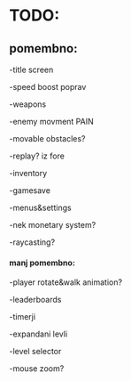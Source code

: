 # TODO:

## pomembno: 

-title screen

-speed boost poprav

-weapons

-enemy movment PAIN

-movable obstacles? 

-replay? iz fore

-inventory

-gamesave

-menus&settings

-nek monetary system?

-raycasting?

#### manj pomembno: 


-player rotate&walk animation?

-leaderboards

-timerji

-expandani levli

-level selector

-mouse zoom?

